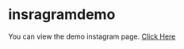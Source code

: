# insragramdemo
You can view the demo instagram page.
<a href="https://ownyourblogs.me/" title="About Me" target="_blank">Click Here</a>
